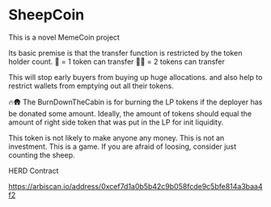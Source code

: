 # SheepCoin

This is a novel MemeCoin project

Its basic premise is that the transfer function is restricted by the token holder count.
🐑 = 1 token can transfer
🐑🐑 = 2 tokens can transfer

This will stop early buyers from buying up huge allocations. and also help to restrict wallets from emptying out all their tokens. 

🔥🛖
The BurnDownTheCabin is for burning the LP tokens if the deployer has be donated some amount. Ideally, the amount of tokens should
equal the amount of right side token that was put in the LP for init liquidity.

This token is not likely to make anyone any money. This is not an investment. This is a game. If you are afraid of loosing, consider just counting the sheep.

HERD Contract 

https://arbiscan.io/address/0xcef7d1a0b5b42c9b058fcde9c5bfe814a3baa4f2

